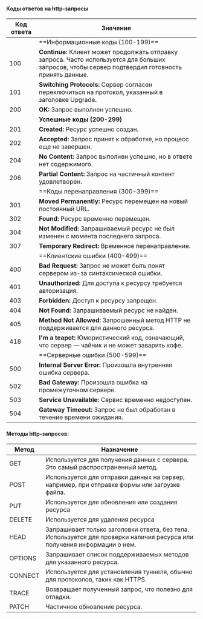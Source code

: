 #### Коды ответов на http-запросы

| **Код ответа** | **Значение**                                                                                                                                        |
| -------------- | --------------------------------------------------------------------------------------------------------------------------------------------------- |
|                | ==Информационные коды (100-199)==                                                                                                                   |
| 100            | **Continue:** Клиент может продолжать отправку запроса. Часто используется для больших запросов, чтобы сервер подтвердил готовность принять данные. |
| 101            | **Switching Protocols:** Сервер согласен переключиться на протокол, указанный в заголовке Upgrade.                                                  |
| 200            | **OK:** Запрос выполнен успешно.                                                                                                                    |
|                | **Успешные коды (200-299)**                                                                                                                         |
| 201            | **Created:** Ресурс успешно создан.                                                                                                                 |
| 202            | **Accepted:** Запрос принят к обработке, но процесс еще не завершен.                                                                                |
| 204            | **No Content:** Запрос выполнен успешно, но в ответе нет содержимого.                                                                               |
| 206            | **Partial Content:** Запрос на частичный контент удовлетворен.                                                                                      |
|                | ==Коды перенаправления (300-399)==                                                                                                                  |
| 301            | **Moved Permanently:** Ресурс перемещен на новый постоянный URL.                                                                                    |
| 302            | **Found:** Ресурс временно перемещен.                                                                                                               |
| 304            | **Not Modified:** Запрашиваемый ресурс не был изменен с момента последнего запроса.                                                                 |
| 307            | **Temporary Redirect:** Временное перенаправление.                                                                                                  |
|                | ==Клиентские ошибки (400-499)==                                                                                                                     |
| 400            | **Bad Request:** Запрос не может быть понят сервером из-за синтаксической ошибки.                                                                   |
| 401            | **Unauthorized:** Для доступа к ресурсу требуется авторизация.                                                                                      |
| 403            | **Forbidden:** Доступ к ресурсу запрещен.                                                                                                           |
| 404            | **Not Found:** Запрашиваемый ресурс не найден.                                                                                                      |
| 405            | **Method Not Allowed:** Запрошенный метод HTTP не поддерживается для данного ресурса.                                                               |
| 418            | **I'm a teapot:** Юмористический код, означающий, что сервер — чайник и не может заварить кофе.                                                     |
|                | ==Серверные ошибки (500-599)==                                                                                                                      |
| 500            | **Internal Server Error:** Произошла внутренняя ошибка сервера.                                                                                     |
| 502            | **Bad Gateway:** Произошла ошибка на промежуточном сервере.                                                                                         |
| 503            | **Service Unavailable:** Сервис временно недоступен.                                                                                                |
| 504            | **Gateway Timeout:** Запрос не был обработан в течение времени ожидания.                                                                            |

#### Методы http-запросов:

| Метод   | Назначение                                                                                                               |
| ------- | ------------------------------------------------------------------------------------------------------------------------ |
| GET     | Используется для получения данных с сервера. Это самый распространенный метод.                                           |
| POST    | Используется для отправки данных на сервер, например, при отправке формы или загрузке файла.                             |
| PUT     | Используется для обновления или создания ресурса                                                                         |
| DELETE  | Используется для удаления ресурса                                                                                        |
| HEAD    | Запрашивает только заголовки ответа, без тела. Используется для проверки наличия ресурса или получения информации о нем. |
| OPTIONS | Запрашивает список поддерживаемых методов для указанного ресурса.                                                        |
| CONNECT | Используется для установления туннеля, обычно для протоколов, таких как HTTPS.                                           |
| TRACE   | Возвращает полученный запрос, что полезно для отладки.                                                                   |
| PATCH   | Частичное обновление ресурса.                                                                                            |

